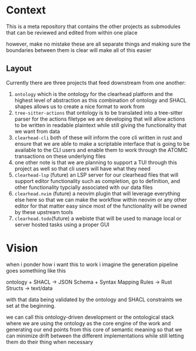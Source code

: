 # Context
This is a meta repository that contains the other projects as submodules that can be reviewed and edited from within one place

however, make no mistake these are all separate things and making sure the boundaries between them is clear will make all of this easier

## Layout
Currently there are three projects that feed downstream from one another:
1. `ontology` which is the ontology for the clearhead platform and the highest level of abstraction as this combination of ontology and SHACL shapes allows us to create a nice format to work from
2. `tree-sitter-actions` that ontology is to be translated into a tree-sitter parser for the actions filetype we are developing that will allow actions to be written in readable plaintext while still giving the functionality that we want from data
3. `clearhead-cli`  both of these will inform the core cli written in rust and ensure that we are able to make a scriptable interface that is going to be available to the CLI users and enable them to work through the ATOMIC transactions on these underlying files
  1. one other note is that we are planning to support a TUI through this project as well so that cli users will have what they need
4. `clearhead-lsp` (future) an LSP server for our clearhead files that will support editor functionality such as completion, go to definition, and other functionality typcially associated with our data files
5. `clearhead.nvim` (future) a neovim plugin that will leverage everything else here so that we can make the workflow within neovim or any other editor for that matter easy since most of the functionality will be owned by these upstream tools
6. `clearhead.todo`(future) a webiste that will be used to manage local or server hosted tasks using a proper GUI

# Vision
when i ponder how i want this to work i imagine the generation pipeline goes somethiing like this

ontology + SHACL -> JSON Schema + Syntax Mapping Rules -> Rust Structs -> text/data 

with that data being validated by the ontology and SHACL constraints we set at the beginning.

we can call this ontology-driven development or the ontological stack where we are using the ontology as the core engine of the work and generating our end points from this core of semantic meaning so that we can minimize drift between the different implementations while still letting them do their thing when necessary
